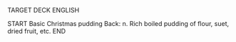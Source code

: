 TARGET DECK
ENGLISH

START
Basic
Christmas pudding
Back: n. Rich boiled pudding of flour, suet, dried fruit, etc.
END

